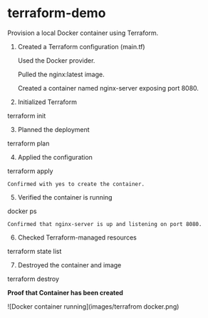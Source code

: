 # terraform-demo
 Provision a local Docker container using Terraform.

1. Created a Terraform configuration (main.tf)

    Used the Docker provider.

    Pulled the nginx:latest image.

    Created a container named nginx-server exposing port 8080.

2. Initialized Terraform

terraform init

3. Planned the deployment

terraform plan

4. Applied the configuration

terraform apply

    Confirmed with yes to create the container.

5. Verified the container is running

docker ps

    Confirmed that nginx-server is up and listening on port 8080.

6. Checked Terraform-managed resources

terraform state list

7. Destroyed the container and image

terraform destroy

**Proof that Container has been created** 

![Docker container running](images/terrafrom docker.png)
